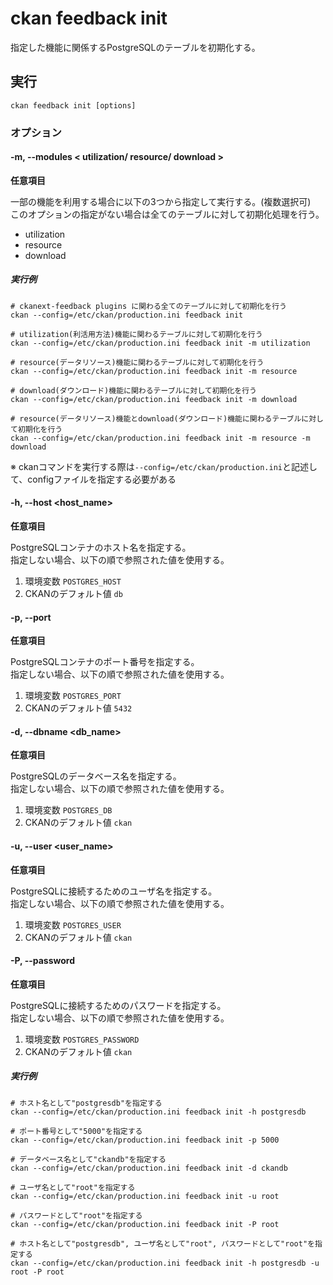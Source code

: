 # ckan feedback init

指定した機能に関係するPostgreSQLのテーブルを初期化する。

## 実行

```
ckan feedback init [options]
```

### オプション

#### -m, --modules < utilization/ resource/ download >

**任意項目**

一部の機能を利用する場合に以下の3つから指定して実行する。(複数選択可)  
このオプションの指定がない場合は全てのテーブルに対して初期化処理を行う。
* utilization
* resource
* download

##### 実行例

```
# ckanext-feedback plugins に関わる全てのテーブルに対して初期化を行う
ckan --config=/etc/ckan/production.ini feedback init

# utilization(利活用方法)機能に関わるテーブルに対して初期化を行う
ckan --config=/etc/ckan/production.ini feedback init -m utilization

# resource(データリソース)機能に関わるテーブルに対して初期化を行う
ckan --config=/etc/ckan/production.ini feedback init -m resource

# download(ダウンロード)機能に関わるテーブルに対して初期化を行う
ckan --config=/etc/ckan/production.ini feedback init -m download

# resource(データリソース)機能とdownload(ダウンロード)機能に関わるテーブルに対して初期化を行う
ckan --config=/etc/ckan/production.ini feedback init -m resource -m download
```

※ ckanコマンドを実行する際は```--config=/etc/ckan/production.ini```と記述して、configファイルを指定する必要がある

#### -h, --host <host_name>

**任意項目**

PostgreSQLコンテナのホスト名を指定する。  
指定しない場合、以下の順で参照された値を使用する。
1. 環境変数 ```POSTGRES_HOST```
2. CKANのデフォルト値 ```db```

#### -p, --port <port>

**任意項目**

PostgreSQLコンテナのポート番号を指定する。  
指定しない場合、以下の順で参照された値を使用する。
1. 環境変数 ```POSTGRES_PORT```
2. CKANのデフォルト値 ```5432```

#### -d, --dbname <db_name>

**任意項目**

PostgreSQLのデータベース名を指定する。  
指定しない場合、以下の順で参照された値を使用する。
1. 環境変数 ```POSTGRES_DB```
2. CKANのデフォルト値 ```ckan```

#### -u, --user <user_name>

**任意項目**

PostgreSQLに接続するためのユーザ名を指定する。  
指定しない場合、以下の順で参照された値を使用する。
1. 環境変数 ```POSTGRES_USER```
2. CKANのデフォルト値 ```ckan```

#### -P, --password <password>

**任意項目**

PostgreSQLに接続するためのパスワードを指定する。  
指定しない場合、以下の順で参照された値を使用する。
1. 環境変数 ```POSTGRES_PASSWORD```
2. CKANのデフォルト値 ```ckan```

##### 実行例

```
# ホスト名として"postgresdb"を指定する
ckan --config=/etc/ckan/production.ini feedback init -h postgresdb

# ポート番号として"5000"を指定する
ckan --config=/etc/ckan/production.ini feedback init -p 5000

# データベース名として"ckandb"を指定する
ckan --config=/etc/ckan/production.ini feedback init -d ckandb

# ユーザ名として"root"を指定する
ckan --config=/etc/ckan/production.ini feedback init -u root

# パスワードとして"root"を指定する
ckan --config=/etc/ckan/production.ini feedback init -P root

# ホスト名として"postgresdb", ユーザ名として"root", パスワードとして"root"を指定する
ckan --config=/etc/ckan/production.ini feedback init -h postgresdb -u root -P root
```